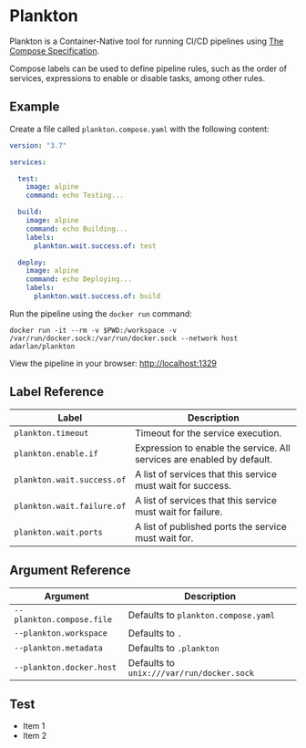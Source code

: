 # Plankton

Plankton is a Container-Native tool for running CI/CD pipelines using [The Compose Specification](https://github.com/compose-spec/compose-spec/blob/master/spec.md).

Compose labels can be used to define pipeline rules, such as the order of services, expressions to enable or disable tasks, among other rules.

## Example

Create a file called `plankton.compose.yaml` with the following content:

```yml
version: "3.7"

services:

  test:
    image: alpine
    command: echo Testing...

  build:
    image: alpine
    command: echo Building...
    labels:
      plankton.wait.success.of: test

  deploy:
    image: alpine
    command: echo Deploying...
    labels:
      plankton.wait.success.of: build
```

Run the pipeline using the `docker run` command:

```shell
docker run -it --rm -v $PWD:/workspace -v /var/run/docker.sock:/var/run/docker.sock --network host adarlan/plankton
```

View the pipeline in your browser: [http://localhost:1329](http://localhost:1329)

## Label Reference

| Label | Description |
| ----- | ----------- |
| `plankton.timeout` | Timeout for the service execution. |
| `plankton.enable.if` | Expression to enable the service. All services are enabled by default. |
| `plankton.wait.success.of` | A list of services that this service must wait for success. |
| `plankton.wait.failure.of` | A list of services that this service must wait for failure. |
| `plankton.wait.ports` | A list of published ports the service must wait for. |

## Argument Reference

| Argument | Description |
| -------- | ----------- |
| `--plankton.compose.file` | Defaults to `plankton.compose.yaml` |
| `--plankton.workspace` | Defaults to `.` |
| `--plankton.metadata` | Defaults to `.plankton` |
| `--plankton.docker.host` | Defaults to `unix:///var/run/docker.sock` |

## Test

* Item 1
* Item 2
